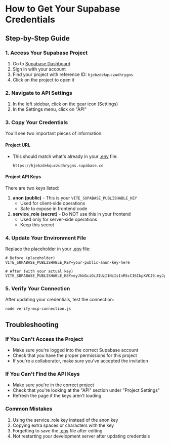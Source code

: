 # How to Get Your Supabase Credentials

## Step-by-Step Guide

### 1. Access Your Supabase Project
1. Go to [Supabase Dashboard](https://app.supabase.com)
2. Sign in with your account
3. Find your project with reference ID: `hjebzdekquczudhrygns`
4. Click on the project to open it

### 2. Navigate to API Settings
1. In the left sidebar, click on the gear icon (Settings)
2. In the Settings menu, click on "API"

### 3. Copy Your Credentials
You'll see two important pieces of information:

#### Project URL
- This should match what's already in your [.env](file:///C:/Users/HP/.qoder/frontend-eloity-unified-ecosys-1/.env) file:
  ```
  https://hjebzdekquczudhrygns.supabase.co
  ```

#### Project API Keys
There are two keys listed:
1. **anon (public)** - This is your `VITE_SUPABASE_PUBLISHABLE_KEY`
   - Used for client-side operations
   - Safe to expose in frontend code
2. **service_role (secret)** - Do NOT use this in your frontend
   - Used only for server-side operations
   - Keep this secret

### 4. Update Your Environment File
Replace the placeholder in your [.env](file:///C:/Users/HP/.qoder/frontend-eloity-unified-ecosys-1/.env) file:

```env
# Before (placeholder)
VITE_SUPABASE_PUBLISHABLE_KEY=your-public-anon-key-here

# After (with your actual key)
VITE_SUPABASE_PUBLISHABLE_KEY=eyJhbGciOiJIUzI1NiIsInR5cCI6IkpXVCJ9.eyJpc3MiOiJzdXBhYmFzZSIsInJlZ...
```

### 5. Verify Your Connection
After updating your credentials, test the connection:

```bash
node verify-mcp-connection.js
```

## Troubleshooting

### If You Can't Access the Project
- Make sure you're logged into the correct Supabase account
- Check that you have the proper permissions for this project
- If you're a collaborator, make sure you've accepted the invitation

### If You Can't Find the API Keys
- Make sure you're in the correct project
- Check that you're looking at the "API" section under "Project Settings"
- Refresh the page if the keys aren't loading

### Common Mistakes
1. Using the service_role key instead of the anon key
2. Copying extra spaces or characters with the key
3. Forgetting to save the [.env](file:///C:/Users/HP/.qoder/frontend-eloity-unified-ecosys-1/.env) file after editing
4. Not restarting your development server after updating credentials